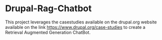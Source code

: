 # Drupal-Rag-Chatbot

This project leverages the casestudies available on the drupal.org website available on the link https://www.drupal.org/case-studies to create a Retrieval Augmented Generation ChatBot.
